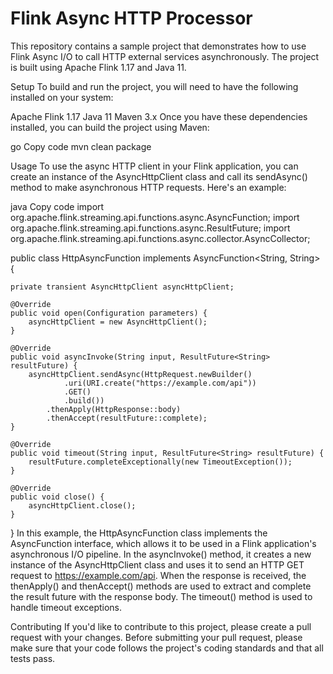 # Flink Async HTTP Processor

This repository contains a sample project that demonstrates how to use Flink Async I/O to call HTTP external services asynchronously. The project is built using Apache Flink 1.17 and Java 11.

Setup
To build and run the project, you will need to have the following installed on your system:

Apache Flink 1.17
Java 11
Maven 3.x
Once you have these dependencies installed, you can build the project using Maven:

go
Copy code
mvn clean package

Usage
To use the async HTTP client in your Flink application, you can create an instance of the AsyncHttpClient class and call its sendAsync() method to make asynchronous HTTP requests. Here's an example:

java
Copy code
import org.apache.flink.streaming.api.functions.async.AsyncFunction;
import org.apache.flink.streaming.api.functions.async.ResultFuture;
import org.apache.flink.streaming.api.functions.async.collector.AsyncCollector;

public class HttpAsyncFunction implements AsyncFunction<String, String> {

    private transient AsyncHttpClient asyncHttpClient;

    @Override
    public void open(Configuration parameters) {
        asyncHttpClient = new AsyncHttpClient();
    }

    @Override
    public void asyncInvoke(String input, ResultFuture<String> resultFuture) {
        asyncHttpClient.sendAsync(HttpRequest.newBuilder()
                .uri(URI.create("https://example.com/api"))
                .GET()
                .build())
            .thenApply(HttpResponse::body)
            .thenAccept(resultFuture::complete);
    }

    @Override
    public void timeout(String input, ResultFuture<String> resultFuture) {
        resultFuture.completeExceptionally(new TimeoutException());
    }

    @Override
    public void close() {
        asyncHttpClient.close();
    }
}
In this example, the HttpAsyncFunction class implements the AsyncFunction interface, which allows it to be used in a Flink application's asynchronous I/O pipeline. In the asyncInvoke() method, it creates a new instance of the AsyncHttpClient class and uses it to send an HTTP GET request to https://example.com/api. When the response is received, the thenApply() and thenAccept() methods are used to extract and complete the result future with the response body. The timeout() method is used to handle timeout exceptions.

Contributing
If you'd like to contribute to this project, please create a pull request with your changes. Before submitting your pull request, please make sure that your code follows the project's coding standards and that all tests pass.
